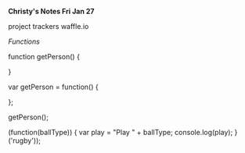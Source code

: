 **Christy's Notes Fri Jan 27**

project trackers
waffle.io


*Functions*
<!-- named functions, code block -->
function getPerson() {

}

<!-- anonymous function, it's an expression, assigning function to variable  -->
var getPerson = function() {

};

<!-- invoke function with () -->
getPerson();

<!-- IIFE: immediately invoked function expression. create then invoke, but can't call later -->
(function(ballType)) {
  var play = "Play " + ballType;
  console.log(play);
}('rugby'));
